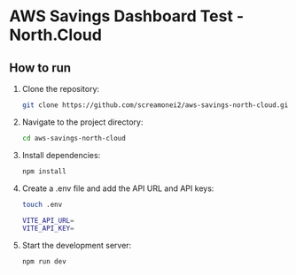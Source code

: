 # AWS Savings Dashboard Test - North.Cloud

## How to run

1. Clone the repository:

   ```bash
   git clone https://github.com/screamonei2/aws-savings-north-cloud.git
   ```
2. Navigate to the project directory:
   ```bash
   cd aws-savings-north-cloud
   ```
   
3. Install dependencies:
   ```bash
   npm install
   ```

4. Create a .env file and add the API URL and API keys:
   ```bash
   touch .env
   ```
   ```bash
   VITE_API_URL=
   VITE_API_KEY=
   ```
5. Start the development server:
   ```bash
   npm run dev
   ```
